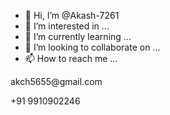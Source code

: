 - 👋 Hi, I’m @Akash-7261
- 👀 I’m interested in ...
- 🌱 I’m currently learning ...
- 💞️ I’m looking to collaborate on ...
- 📫 How to reach me ...

<!---
Akash-7261/Akash-7261 is a ✨ special ✨ repository because its `README.md` (this file) appears on your GitHub profile.
You can click the Preview link to take a look at your changes.
--->akch5655@gmail.com
+91 9910902246
